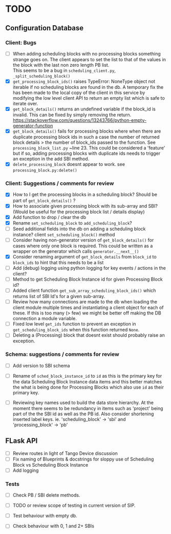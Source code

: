 # TODO

## Configuration Database 

### Client: Bugs

- [ ] When adding scheduling blocks with no processing blocks
      something strange goes on. The client appears to set the list 
      to that of the values in the block with the last non zero length PB list.   
      This seems to be a bug in 
      `scheduling_client.py`, `_split_scheduling_block()`
- [x] `get_processing_block_ids()` raises
        TypeError: NoneType object not iterable
      if no scheduling blocks are found in the db.
      A temporary fix the has been made to the local copy of the client 
      in this service by modifying the low level client API to return an
      empty list which is safe to iterate over. 
- [x] `get_block_details()` returns an undefined variable if the block_id
      is invalid. This can be fixed by simply removing the return.
      <https://stackoverflow.com/questions/13243766/python-empty-generator-function>
- [x] `get_block_details()` fails for processing blocks where
      when there are duplicate processing block ids
      in such a case the number of returned block details > the number
      of block_ids passed to the function. See `processing_block_list.py` 
      ~line 23. This could be considered a 'feature' but if so, adding processing 
      blocks with duplicate ids needs to trigger an exception in the add 
      SBI method. 
- [x] `delete_processing_block` doesnt appear to work.
       see `processing_block.py:delete()`

### Client: Suggestions / comments for review

- [x] How to I get the processing blocks in a scheduling block?
        Should be part of `get_block_details()` ?
- [x] How to associate given processing block with its sub-array and 
      SBI? (Would be useful for the processing block list / details display)
- [x] Add function to drop / clear the db
- [x] Rename `set_scheduling_block` to 
      `add_scheduling_block`?
- [ ] Seed additional fields into the db 
      on adding a scheduling block instance?
      client `set_scheduling_block()` method
- [ ] Consider having non-generator version of `get_block_details()`
      for cases where only one block is required. This could be written as a
      wrapper on the generator which calls `generator.__next__()`
- [x] Consider renaming argument of `get_block_details` from `block_id`
      to `block_ids` to hint that this needs to be a list
- [ ] Add (debug) logging using python logging for key events / actions
      in the client?
- [ ] Method to get Scheduling Block Instance id for given Processing Block id?
- [ ] Added client function `get_sub_array_scheduling_block_ids()`
      which returns list of SBI Id's for a given sub-array.
- [ ] Review how many connections are made to the db when loading the client
      module multiple times and instantiating a client object for each of these.
      If this is too many (> few) we might be better off making the DB 
      connection a module variable.
- [ ] Fixed low level `get_ids` function to prevent an exception in
      `get_scheduling_block_ids` when this function returned `None`.
- [ ] Deleting a (Processing) block that doesnt exist should probably raise
      an exception. 
      
### Schema: suggestions / comments for review

- [ ] Add version to SBI schema
- [ ] Rename of `sched_block_instance_id` to `id` as this is the primary key
      for the data Scheduling Block Instance data items and this better 
      matches the what is being done for Processing Blocks which also use
      `id` as their primary key.
- [ ] Reviewing key names used to build the data store hierarchy. At the moment
      there seems to be redundancy in items such as 'project' being part of the
      the SBI id as well as the PB id. Also consider shortening inserted
      label keys. ie. 
        'scheduling_block' -> 'sbi' and 
        'processing_block' -> 'pb'  


## FLask API

- [ ] Review routes in light of Tango Device
      discussion
- [ ] Fix naming of Blueprints & docstrings for sloppy use of Scheduling Block
      vs Scheduling Block Instance
- [ ] Add logging

### Tests

- [ ] Check PB / SBI delete methods.
- [ ] TODO or review scope of testing in current version of SIP.
- [ ] Test behaviour with empty db.
- [ ] Check behaviour with 0, 1 and 2+ SBIs

